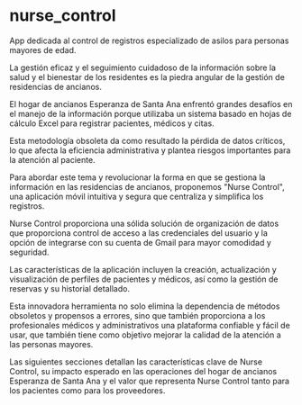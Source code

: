# nurse_control
App dedicada al control de registros especializado de asilos para personas mayores de edad.

La gestión eficaz y el seguimiento cuidadoso de la información sobre la salud y el bienestar de los residentes es la piedra angular de la gestión de residencias de ancianos. 

El hogar de ancianos Esperanza de Santa Ana enfrentó grandes desafíos en el manejo de la información porque utilizaba un sistema basado en hojas de cálculo Excel para registrar pacientes, médicos y citas. 

Esta metodología obsoleta da como resultado la pérdida de datos críticos, lo que afecta la eficiencia administrativa y plantea riesgos importantes para la atención al paciente. 

Para abordar este tema y revolucionar la forma en que se gestiona la información en las residencias de ancianos, proponemos "Nurse Control", una aplicación móvil intuitiva y segura que centraliza y simplifica los registros. 

Nurse Control proporciona una sólida solución de organización de datos que proporciona control de acceso a las credenciales del usuario y la opción de integrarse con su cuenta de Gmail para mayor comodidad y seguridad. 

Las características de la aplicación incluyen la creación, actualización y visualización de perfiles de pacientes y médicos, así como la gestión de reservas y su historial detallado. 

Esta innovadora herramienta no solo elimina la dependencia de métodos obsoletos y propensos a errores, sino que también proporciona a los profesionales médicos y administrativos una plataforma confiable y fácil de usar, que también tiene como objetivo mejorar la calidad de la atención a las personas mayores. 

Las siguientes secciones detallan las características clave de Nurse Control, su impacto esperado en las operaciones del hogar de ancianos Esperanza de Santa Ana y el valor que representa Nurse Control tanto para los pacientes como para los proveedores. 
